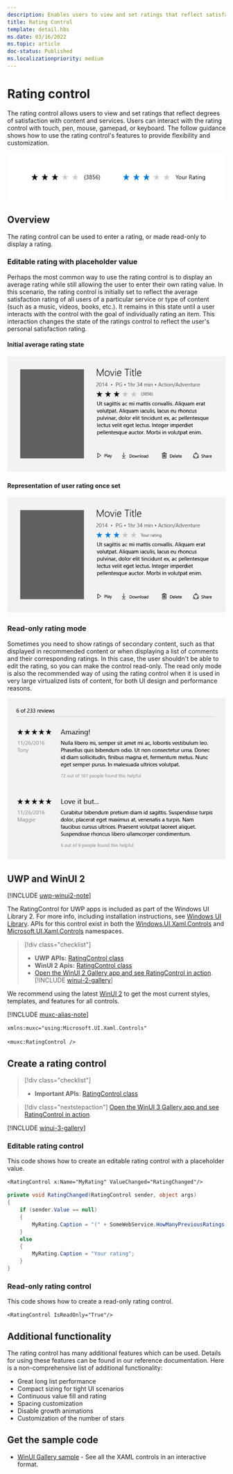 ```yaml
---
description: Enables users to view and set ratings that reflect satisfaction with content and services. 
title: Rating Control
template: detail.hbs
ms.date: 03/16/2022
ms.topic: article
doc-status: Published
ms.localizationpriority: medium
---
```

# Rating control

The rating control allows users to view and set ratings that reflect degrees of satisfaction with content and services. Users can interact with the rating control with touch, pen, mouse, gamepad, or keyboard. The follow guidance shows how to use the rating control's features to provide flexibility and customization.

![Example of Rating Control](images/rating_rs2_doc_ratings_intro.png)

## Overview

The rating control can be used to enter a rating, or made read-only to display a rating.

### Editable rating with placeholder value

Perhaps the most common way to use the rating control is to display an average rating while still allowing the user to enter their own rating value. In this scenario, the rating control is initially set to reflect the average satisfaction rating of all users of a particular service or type of content (such as a music, videos, books, etc.). It remains in this state until a user interacts with the control with the goal of individually rating an item. This interaction changes the state of the ratings control to reflect the user's personal satisfaction rating.

#### Initial average rating state

![Initial Average Rating State](images/rating_rs2_doc_movie_aggregate.png)

#### Representation of user rating once set

![Representation of User Rating Once Set](images/rating_rs2_doc_movie_user.png)

### Read-only rating mode

Sometimes you need to show ratings of secondary content, such as that displayed in recommended content or when displaying a list of comments and their corresponding ratings. In this case, the user shouldn't be able to edit the rating, so you can make the control read-only.
The read only mode is also the recommended way of using the rating control when it is used in very large virtualized lists of content, for both UI design and performance reasons.

![Read-Only Long List](images/rating_rs2_doc_reviews.png)

## UWP and WinUI 2

[!INCLUDE [uwp-winui2-note](../../../includes/uwp-winui-2-note.md)]

The RatingControl for UWP apps is included as part of the Windows UI Library 2. For more info, including installation instructions, see [Windows UI Library](/windows/apps/winui/winui2/). APIs for this control exist in both the [Windows.UI.Xaml.Controls](/uwp/api/Windows.UI.Xaml.Controls) and [Microsoft.UI.Xaml.Controls](/windows/winui/api/microsoft.ui.xaml.controls) namespaces.

> [!div class="checklist"]
>
> - **UWP APIs:** [RatingControl class](/uwp/api/windows.ui.xaml.controls.ratingcontrol)
> - **WinUI 2 Apis:** [RatingControl class](/uwp/api/windows.ui.xaml.controls.ratingcontrol)
> - [Open the WinUI 2 Gallery app and see RatingControl in action](winui2gallery:/item/RatingControl). [!INCLUDE [winui-2-gallery](../../../includes/winui-2-gallery.md)]


We recommend using the latest [WinUI 2](/windows/apps/winui/winui2/) to get the most current styles, templates, and features for all controls.

[!INCLUDE [muxc-alias-note](../../../includes/muxc-alias-note.md)]

```xaml
xmlns:muxc="using:Microsoft.UI.Xaml.Controls"

<muxc:RatingControl />
```

## Create a rating control

> [!div class="checklist"]
>
> - **Important APIs**: [RatingControl class](/windows/windows-app-sdk/api/winrt/microsoft.ui.xaml.controls.ratingcontrol)

> [!div class="nextstepaction"]
> [Open the WinUI 3 Gallery app and see RatingControl in action](winui3gallery:/item/RatingControl).

[!INCLUDE [winui-3-gallery](../../../includes/winui-3-gallery.md)]

### Editable rating control

This code shows how to create an editable rating control with a placeholder value.

```xaml
<RatingControl x:Name="MyRating" ValueChanged="RatingChanged"/>
```

```csharp
private void RatingChanged(RatingControl sender, object args)
{
    if (sender.Value == null)
    {
        MyRating.Caption = "(" + SomeWebService.HowManyPreviousRatings() + ")";
    }
    else
    {
        MyRating.Caption = "Your rating";
    }
}
```

### Read-only rating control

This code shows how to create a read-only rating control.

```xaml
<RatingControl IsReadOnly="True"/>
```

## Additional functionality

The rating control has many additional features which can be used. Details for using these features can be found in our reference documentation. Here is a non-comprehensive list of additional functionality:

- Great long list performance
- Compact sizing for tight UI scenarios
- Continuous value fill and rating
- Spacing customization
- Disable growth animations
- Customization of the number of stars

## Get the sample code

- [WinUI Gallery sample](https://github.com/Microsoft/WinUI-Gallery) - See all the XAML controls in an interactive format.
